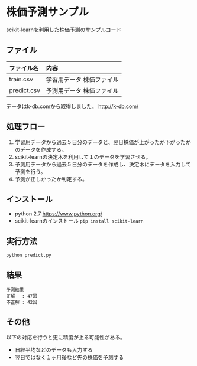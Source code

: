 # 株価予測サンプル
scikit-learnを利用した株価予測のサンプルコード

## ファイル

|ファイル名|内容|
|:--|:--|
|train.csv|学習用データ 株価ファイル|
|predict.csv|予測用データ 株価ファイル|

データはk-db.comから取得しました。
http://k-db.com/

## 処理フロー
1. 学習用データから過去５日分のデータと、翌日株価が上がったか下がったかのデータを作成する。
2. scikit-learnの決定木を利用して１のデータを学習させる。  
3. 予測用データから過去５日分のデータを作成し、決定木にデータを入力して予測を行う。  
4. 予測が正しかったか判定する。  

## インストール
* python 2.7 https://www.python.org/
* scikit-learnのインストール ``pip install scikit-learn``

## 実行方法
```
python predict.py
```

## 結果
```
予測結果
正解 　: 47回
不正解 : 42回
```

## その他
以下の対応を行うと更に精度が上る可能性がある。
* 日経平均などのデータも入力する
* 翌日ではなく１ヶ月後など先の株価を予測する
